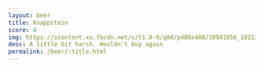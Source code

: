 ```yaml
---
layout: beer
title: Knappstein
score: 4
img: https://scontent.xx.fbcdn.net/v/t1.0-0/q84/p480x480/10941856_10153053851368745_8703876646395783250_n.jpg?oh=5572207b45064bc563d7a73ef70e9e5b&oe=5910CC06
desc: A little bit harsh. Wouldn't buy again
permalink: /beer/:title.html
---
```

